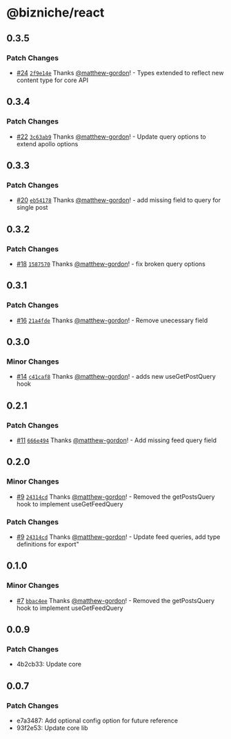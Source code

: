 # @bizniche/react

## 0.3.5

### Patch Changes

- [#24](https://github.com/freshsqueezed/bizniche-react/pull/24) [`2f9e14e`](https://github.com/freshsqueezed/bizniche-react/commit/2f9e14eda0bedb3e1576df7afeae134b5039cd31) Thanks [@matthew-gordon](https://github.com/matthew-gordon)! - Types extended to reflect new content type for core API

## 0.3.4

### Patch Changes

- [#22](https://github.com/freshsqueezed/bizniche-react/pull/22) [`3c63ab9`](https://github.com/freshsqueezed/bizniche-react/commit/3c63ab9ea534ecd50d28ae369e88ac6e793a63d5) Thanks [@matthew-gordon](https://github.com/matthew-gordon)! - Update query options to extend apollo options

## 0.3.3

### Patch Changes

- [#20](https://github.com/freshsqueezed/bizniche-react/pull/20) [`eb54178`](https://github.com/freshsqueezed/bizniche-react/commit/eb54178e315835fe64baccdef7c5aeca9d2eda2b) Thanks [@matthew-gordon](https://github.com/matthew-gordon)! - add missing field to query for single post

## 0.3.2

### Patch Changes

- [#18](https://github.com/freshsqueezed/bizniche-react/pull/18) [`1587570`](https://github.com/freshsqueezed/bizniche-react/commit/1587570a6e2ecf1be875aff563fb51c8849b19ac) Thanks [@matthew-gordon](https://github.com/matthew-gordon)! - fix broken query options

## 0.3.1

### Patch Changes

- [#16](https://github.com/freshsqueezed/bizniche-react/pull/16) [`21a4fde`](https://github.com/freshsqueezed/bizniche-react/commit/21a4fded5275f14978c3d7000b1744553d61da24) Thanks [@matthew-gordon](https://github.com/matthew-gordon)! - Remove unecessary field

## 0.3.0

### Minor Changes

- [#14](https://github.com/freshsqueezed/bizniche-react/pull/14) [`c41caf8`](https://github.com/freshsqueezed/bizniche-react/commit/c41caf8fc1a8a234a20c16c2e00892356d5c267a) Thanks [@matthew-gordon](https://github.com/matthew-gordon)! - adds new useGetPostQuery hook

## 0.2.1

### Patch Changes

- [#11](https://github.com/freshsqueezed/bizniche-react/pull/11) [`666e494`](https://github.com/freshsqueezed/bizniche-react/commit/666e49475ec424ebf8ad5191044a3805995bad62) Thanks [@matthew-gordon](https://github.com/matthew-gordon)! - Add missing feed query field

## 0.2.0

### Minor Changes

- [#9](https://github.com/freshsqueezed/bizniche-react/pull/9) [`24314cd`](https://github.com/freshsqueezed/bizniche-react/commit/24314cd775cf0c4771dde847233322a2f9b7e39e) Thanks [@matthew-gordon](https://github.com/matthew-gordon)! - Removed the getPostsQuery hook to implement useGetFeedQuery

### Patch Changes

- [#9](https://github.com/freshsqueezed/bizniche-react/pull/9) [`24314cd`](https://github.com/freshsqueezed/bizniche-react/commit/24314cd775cf0c4771dde847233322a2f9b7e39e) Thanks [@matthew-gordon](https://github.com/matthew-gordon)! - Update feed queries, add type definitions for export"

## 0.1.0

### Minor Changes

- [#7](https://github.com/freshsqueezed/bizniche-react/pull/7) [`bbac4ee`](https://github.com/freshsqueezed/bizniche-react/commit/bbac4eeca67977056fb31783d93078c21c6ab554) Thanks [@matthew-gordon](https://github.com/matthew-gordon)! - Removed the getPostsQuery hook to implement useGetFeedQuery

## 0.0.9

### Patch Changes

- 4b2cb33: Update core

## 0.0.7

### Patch Changes

- e7a3487: Add optional config option for future reference
- 93f2e53: Update core lib
